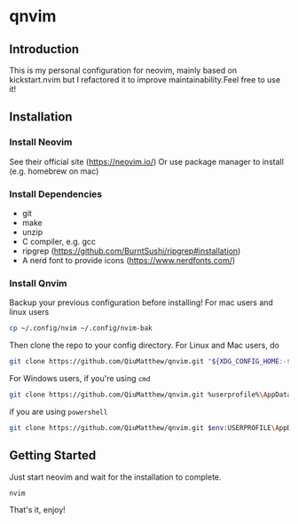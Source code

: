 # qnvim
## Introduction
This is my personal configuration for neovim, mainly based on kickstart.nvim but I refactored it to improve maintainability.Feel free to use it!
## Installation
### Install Neovim
See their official site (https://neovim.io/)
Or use package manager to install (e.g. homebrew on mac)
### Install Dependencies
- git
- make
- unzip
- C compiler, e.g. gcc
- ripgrep (https://github.com/BurntSushi/ripgrep#installation)
- A nerd font to provide icons (https://www.nerdfonts.com/)
### Install Qnvim
Backup your previous configuration before installing!
For mac users and linux users
```bash
cp ~/.config/nvim ~/.config/nvim-bak
```

Then clone the repo to your config directory.
For Linux and Mac users, do
```bash
git clone https://github.com/QiuMatthew/qnvim.git "${XDG_CONFIG_HOME:-$HOME/.config}"/nvim
```
For Windows users, if you're using `cmd`
```bash
git clone https://github.com/QiuMatthew/qnvim.git %userprofile%\AppData\Local\nvim\
```
if you are using `powershell`
```bash
git clone https://github.com/QiuMatthew/qnvim.git $env:USERPROFILE\AppData\Local\nvim\
```
## Getting Started
Just start neovim and wait for the installation to complete.
```
nvim
```
That's it, enjoy!
